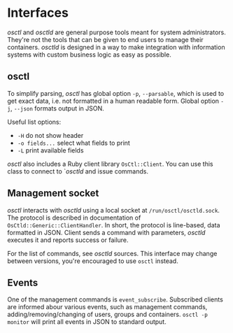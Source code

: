 # Interfaces
*osctl* and *osctld* are general purpose tools meant for system administrators.
They're not the tools that can be given to end users to manage their containers.
*osctld* is designed in a way to make integration with information systems
with custom business logic as easy as possible.

## osctl
To simplify parsing, *osctl* has global option `-p`, `--parsable`, which is used
to get exact data, i.e. not formatted in a human readable form. Global option
`-j`, `--json` formats output in JSON.

Useful list options:

 - `-H` do not show header
 - `-o fields...` select what fields to print
 - `-L` print available fields

*osctl* also includes a Ruby client library `OsCtl::Client`. You can use this
class to connect to `*osctld* and issue commands.

## Management socket
*osctl* interacts with *osctld* using a local socket at
`/run/osctl/osctld.sock`. The protocol is described in documentation of
`OsCtld::Generic::ClientHandler`. In short, the protocol is line-based, data
formatted in JSON. Client sends a command with parameters, *osctld* executes it
and reports success or failure.

For the list of commands, see *osctld* sources. This interface may change
between versions, you're encouraged to use `osctl` instead.

## Events
One of the management commands is `event_subscribe`. Subscribed clients are
informed abour various events, such as management commands,
adding/removing/changing of users, groups and containers. `osctl -p monitor`
will print all events in JSON to standard output.
